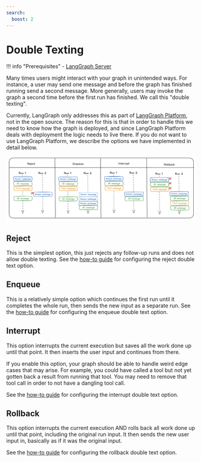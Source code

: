 ```yaml
---
search:
  boost: 2
---
```


# Double Texting

!!! info "Prerequisites"
    - [LangGraph Server](./langgraph_server.md)

Many times users might interact with your graph in unintended ways. 
For instance, a user may send one message and before the graph has finished running send a second message. 
More generally, users may invoke the graph a second time before the first run has finished.
We call this "double texting".

Currently, LangGraph only addresses this as part of [LangGraph Platform](langgraph_platform.md), not in the open source.
The reason for this is that in order to handle this we need to know how the graph is deployed, and since LangGraph Platform deals with deployment the logic needs to live there.
If you do not want to use LangGraph Platform, we describe the options we have implemented in detail below.

![](img/double_texting.png)

## Reject

This is the simplest option, this just rejects any follow-up runs and does not allow double texting. 
See the [how-to guide](../cloud/how-tos/reject_concurrent.md) for configuring the reject double text option.

## Enqueue

This is a relatively simple option which continues the first run until it completes the whole run, then sends the new input as a separate run. 
See the [how-to guide](../cloud/how-tos/enqueue_concurrent.md) for configuring the enqueue double text option.

## Interrupt

This option interrupts the current execution but saves all the work done up until that point. 
It then inserts the user input and continues from there. 

If you enable this option, your graph should be able to handle weird edge cases that may arise. 
For example, you could have called a tool but not yet gotten back a result from running that tool.
You may need to remove that tool call in order to not have a dangling tool call.

See the [how-to guide](../cloud/how-tos/interrupt_concurrent.md) for configuring the interrupt double text option.

## Rollback

This option interrupts the current execution AND rolls back all work done up until that point, including the original run input. It then sends the new user input in, basically as if it was the original input.

See the [how-to guide](../cloud/how-tos/rollback_concurrent.md) for configuring the rollback double text option.
